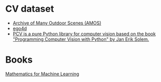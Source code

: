 # CV dataset
- [Archive of Many Outdoor Scenes (AMOS)](http://mvrl.cs.uky.edu/datasets/amos/)
- [ego4d](https://ego4d-data.org/)
- [PCV is a pure Python library for computer vision based on the book "Programming Computer Vision with Python" by Jan Erik Solem.](https://github.com/yingCMU/PCV)


# Books
[Mathematics for Machine Learning](https://mml-book.github.io/)
